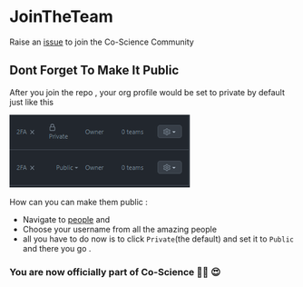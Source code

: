 # JoinTheTeam
Raise an [issue](https://github.com/Co-Science/JoinTheTeam/issues/new?assignees=&labels=invite+me+to+the+organisation&template=invitation.md&title=Please+invite+me+to+the+GitHub+Community+Organization) to join the Co-Science Community


## Dont Forget To Make It Public
After you join the repo , your org profile would be set to private by default just like this

![dontForgetToMakeItPublic](./img/dontForgetToMakeItPublic.png)

How can you can make them public : 
- Navigate to [people](https://github.com/orgs/Co-Science/people) and
- Choose your username from all the amazing people
- all you have to do now is to click `Private`(the default) and set it to `Public` and there you go . 


### You are now officially part of Co-Science 🎉🥳 😍
